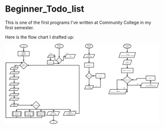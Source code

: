 # Beginner_Todo_list
This is one of the first programs I've written at Community College in my first semester.

Here is the flow chart I drafted up:

<img alt="Intro to prog.jpg" src="https://github.com/nicdoescomp/Images/blob/main/Intro%20to%20prog.jpg?raw=true" data-hpc="true" class="Box-sc-g0xbh4-0 fzFXnm">
